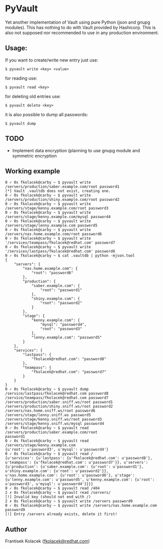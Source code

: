 # PyVault

Yet another implementation of Vault using pure Python (json and gnupg modules). This has nothing to do with Vault provided by Hashicorp. This is also not supposed nor recommended to use in any production environment.

## Usage:

If you want to create/write new entry just use:
~~~
$ pyvault write <key> <value>
~~~

for reading use:
```
$ pyvault read <key>

```
for deleting old entries use:
```
$ pyvault delete <key>
```

it is also possible to dump all passwords:
```
$ pyvault dump
```

## TODO

 - Implement data encryption (planning to use gnupg module and symmetric encryption


## Working example
```
0 ✓ 0s fkolacek@carby ~ $ pyvault write /servers/production/saber.example.com/root password1
[*] Vault .vaultdb does not exist, creating one.
0 ✓ 0s fkolacek@carby ~ $ pyvault write  /servers/production/shiny.example.com/root password2
0 ✓ 0s fkolacek@carby ~ $ pyvault write  /servers/stage/kenny.example.com/root password3
0 ✓ 0s fkolacek@carby ~ $ pyvault write  /servers/stage/kenny.example.com/mysql password4
0 ✓ 0s fkolacek@carby ~ $ pyvault write  /servers/stage/lenny.example.com password5
0 ✓ 0s fkolacek@carby ~ $ pyvault write  /servers/nas.home.example.com/root password6
0 ✓ 0s fkolacek@carby ~ $ pyvault write  '/services/teampass/fkolacek@redhat.com' password7
0 ✓ 0s fkolacek@carby ~ $ pyvault write  '/services/lastpass/fkolacek@redhat.com' password8
0 ✓ 0s fkolacek@carby ~ $ cat .vaultdb | python -mjson.tool
{
    "servers": {
        "nas.home.example.com": {
            "root": "password6"
        },
        "production": {
            "saber.example.com": {
                "root": "password1"
            },
            "shiny.example.com": {
                "root": "password2"
            }
        },
        "stage": {
            "kenny.example.com": {
                "mysql": "password4",
                "root": "password3"
            },
            "lenny.example.com": "password5"
        }
    },
    "services": {
        "lastpass": {
            "fkolacek@redhat.com": "password8"
        },
        "teampass": {
            "fkolacek@redhat.com": "password7"
        }
    }
}
0 ✓ 0s fkolacek@carby ~ $ pyvault dump
/service/lastpass/fkolacek@redhat.com password8
/service/teampass/fkolacek@redhat.com password7
/servers/production/saber.sniff.ws/root password1
/servers/production/shiny.sniff.ws/root password2
/servers/nas.home.sniff.ws/root password6
/servers/stage/lenny.sniff.ws password5
/servers/stage/kenny.sniff.ws/root password3
/servers/stage/kenny.sniff.ws/mysql password4
0 ✓ 0s fkolacek@carby ~ $ pyvault read /servers/production/saber.example.com/root
password1
0 ✓ 0s fkolacek@carby ~ $ pyvault read /servers/stage/kenny.example.com
{u'root': u'password3', u'mysql': u'password4'}
0 ✓ 0s fkolacek@carby ~ $ pyvault read /
{u'services': {u'lastpass': {u'fkolacek@redhat.com': u'password8'}, u'teampass': {u'fkolacek@redhat.com': u'password7'}}, u'servers': {u'production': {u'saber.example.com': {u'root': u'password1'}, u'shiny.example.com': {u'root': u'password2'}}, u'nas.home.example.com': {u'root': u'password6'}, u'stage': {u'lenny.example.com': u'password5', u'kenny.example.com': {u'root': u'password3', u'mysql': u'password4'}}}}
0 ✓ 0s fkolacek@carby ~ $ pyvault read /404
2 ✗ 0s fkolacek@carby ~ $ pyvault read /servers/
[!] Invalid key (should not end with /)
2 ✗ 0s fkolacek@carby ~ $ pyvault write /servers password9
0 ✓ 0s fkolacek@carby ~ $ pyvault write /servers/nas.home.example.com password9
[!] Entry /servers already exists, delete it first!

```

## Author

Frantisek Kolacek (<fkolacek@redhat.com>)
